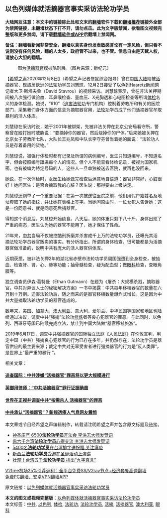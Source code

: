  <h2>以色列媒体就活摘器官事实采访法轮功学员</h2> <p class="notice"><b>大陆网友注意：本文中的链接除此处和文末的<a href="https://github.com/bannedbook/fanqiang" >翻墙</a>软件下载和<a href="https://github.com/killgcd/justmysocks/blob/master/README.md">翻墙推荐</a>链接外全部为禁网链接，未翻墙状态下打不开，请勿点击。此为文字版禁闻，欲看图文视频完整版和更多禁闻，请下载<a href="https://github.com/bannedbook/fanqiang">翻墙软件或APP</a>后翻墙上禁闻网。</p><p>备注：翻墙看新闻非常安全，翻墙以真实身份发表敏感言论有一定风险，但只看不说则没有任何风险，翻的人太多，政府管不过来，也不管。信息自由是天赋人权，请放心大胆的翻墙。</b></p>  <div class="entry"> <figure><figcaption>图为<a href="https://www.bannedbook.org/bnews/tag/%e6%b4%bb%e6%91%98%e5%99%a8%e5%ae%98/" class="st_tag internal_tag" rel="tag" title="标签 活摘器官 下的日志">活摘器官</a>模拟酷刑展。（图片来源：新纪元）</figcaption></figure> <p>【<span class='wp_keywordlink_affiliate'><a href="https://www.soundofhope.org" title="希望之声" target="_blank">希望之声</a></span>2020年12月8日】（希望之声记者詹妮综合报导）曾在<span class='wp_keywordlink_affiliate'><a href="https://www.bannedbook.org/" title="中国" target="_blank">中国</a></span><span class='wp_keywordlink_affiliate'><a href="https://www.bannedbook.org/" title="大陆" target="_blank">大陆</a></span>险被<a href="https://www.bannedbook.org/bnews/tag/%e6%b4%bb%e6%91%98/" class="st_tag internal_tag" rel="tag" title="标签 活摘 下的日志">活摘</a>器官、现旅居欧洲的<a href="https://www.bannedbook.org/bnews/tag/%e6%b3%95%e8%bd%ae%e5%8a%9f%e5%ad%a6%e5%91%98/" class="st_tag internal_tag" rel="tag" title="标签 法轮功学员 下的日志">法轮功学员</a>刘慧琼，12月2日接受了<a href="https://www.bannedbook.org/bnews/tag/%e4%bb%a5%e8%89%b2%e5%88%97/" class="st_tag internal_tag" rel="tag" title="标签 以色列 下的日志">以色列</a>Haaretz<span class='wp_keywordlink_affiliate'><a href="https://www.bannedbook.org/" title="新闻网">新闻网</a></span>记者大卫·斯塔夫鲁（David Stavrou）的视频采访。刘慧琼表示，曾在非法关押期间被八次强行做验血、耳鼻喉检查、量血压、X光胸透和心电图检查等所谓<a href="https://www.bannedbook.org/bnews/tag/%E4%BD%93%E6%A3%80/" class="st_tag internal_tag" rel="tag" title="标签 体检 下的日志">体检</a>名义的身体检测。她说，“610”（<span class='wp_keywordlink'><a href="https://www.bannedbook.org/forum11/topic278.html" title="评江泽民与中共相互利用迫害法轮功" target="_blank">迫害法轮功</a></span>专门机构）控制着劳教所和有关的医院部门，采集我们身体方面的信息为摘取器官用，<a href="https://www.bannedbook.org/bnews/tag/%e6%b3%95%e8%bd%ae%e5%8a%9f/" class="st_tag internal_tag" rel="tag" title="标签 法轮功 下的日志">法轮功</a>学员成了他们活摘器官牟取暴利的活人体库。</p> <p>刘慧琼在采访时说，她于2001年被绑架，先被非法关押在北京公安局看守所，警察曾在殴打她时威胁说：“要摘掉你的器官，然后烧掉你的尸体。”后来她被关押在北京女子劳教所七队，大队长王兆凤和中队长李守芬曾当着她的面说：“法轮功人员是存着备用的货物。”</p> <p>刘慧琼说，被强行体检时都有记录及所谓的病例编号，医生只知道编号，不知道名字，但会按照编号跟进每个人的情况。但个人不能查看体检记录，被视为国家机密。也有被编为特定号码的人，这些人一旦单独被送去医院，就再也没回来。</p>  <p>她说，在一次体检时，女医生给她做完检查后满意地自语道：器官非常好，心脏很好！她问医生：是否会摘取我的心脏？医生说：那得要由上级决定。</p> <p>刘慧琼还例举了一个重要证据：在第一次被送往医院之前，他们用假户籍姓名及地址套取了她的指纹，并让她在表格上签字。当她问原由时，一位女犯人告诉她：这是一份同意书，就是同意死后捐器官。</p> <p>得知这个消息后，刘慧琼开始绝食。八天后，她的体重只剩下八十斤，身体出现了严重的病态，医生认为她的器官不能用了，她才保住了性命。</p>  <p>21年来，<a href="https://www.bannedbook.org/bnews/tag/%e4%b8%ad%e5%85%b1/" class="st_tag internal_tag" rel="tag" title="标签 中共 下的日志">中共</a>当局不仅被控酷刑折磨并杀害成千上万的法轮功学员，还曝光其活摘法轮功学员器官贩卖的事实。有分析指出，所谓的身体检查，很可能都是为活摘器官做准备的，说明中共有庞大的活人器官供体库。</p> <p>近期获悉，被非法关押2年的湖北省赤壁市法轮功学员周国强遭到全身检查，被抽血、检查肝、肾、心、肺等功能；抽骨髓检查，疑为配血型；做<a href="https://www.bannedbook.org/bnews/tag/%e7%9c%bc%e7%a7%91/" class="st_tag internal_tag" rel="tag" title="标签 眼科 下的日志">眼科</a>检查，查眼角膜等。</p> <p>独立调查员伊森·葛特曼（Ethan Gutmann）在题为《屠杀：大规模杀戮，摘取器官，中共对异议人士的秘密解决方案》一书中揭露：中共每年移植器官的数量在六万到十万例。迫害法轮功后，随之而来的是器官移植数量爆炸式增长，这是因为中共大量摘取法轮功学员的器官造成的。</p>  <p>数年来，美国、加拿大、<a href="https://www.bannedbook.org/bnews/tag/%e6%be%b3%e5%a4%a7%e5%88%a9%e4%ba%9a/" class="st_tag internal_tag" rel="tag" title="标签 澳大利亚 下的日志">澳大利亚</a>、意大利、爱尔兰、中华民国等国家和地区也陆续通过决议，谴责中共“强摘”法轮功<span class='wp_keywordlink'><a href="https://www.qi-gong.me/" title="气功修炼网" target="_blank">修炼</a></span>者等良心犯器官的罪恶。与此同时，以色列、西班牙等国已陆续完成立法，禁止到中国大陆做“器官移植旅游”。</p> <p>2019年6月17日，调查中共强摘器官的国际独立法庭《人民法庭》在伦敦宣判，判定中国（中共）强摘良心犯器官的行为已存在多年，并仍然存在，法轮功学员是器官供应的最主要来源；裁定中共对无辜受害者进行强摘器官的行为是“反人类罪”，是世界上“最严重的暴行 ”。</p> <p>相关文章：</p>  <h4><a href="https://www.soundofhope.org/post/416875">追查国际：中共涉嫌“活摘器官”罪恶将以更大规模进行</a></h4> <h4><a href="https://www.soundofhope.org/post/448417">英御用律师：“中共活摘器官”罪行证据确凿</a></h4> <h4><a href="https://www.soundofhope.org/post/433798">世界在正视并调查中共“按需杀人 活摘器官”的罪恶</a></h4> <h4><a href="https://www.soundofhope.org/post/396592">中共承认“活摘器官”？新规透瘆人气息网友震惊</a></h4> <p>本文章或节目经希望之声编辑制作，转载请注明希望之声并包含原文标题及链接。</p> <ul class='op-related-articles' title='相关阅读'> <li><a href='https://www.bannedbook.org/bnews/cnnews/hknews/20201207/1443597.html' target='_blank'>神圣庄严 6500<b>法轮功学员</b>开法会 李洪志大师发贺词</a></li> <li><a href='https://www.bannedbook.org/bnews/taiwannews/20201206/1443240.html' target='_blank'>逾六千台湾<b>法轮功学员</b>心得交流 李洪志大师发贺词</a></li> <li><a href='https://www.bannedbook.org/bnews/cnnews/20201206/1443143.html' target='_blank'>5400名<b>法轮功学员</b>在台湾排字送祝福 关注瘟疫</a></li> <li><a href='https://www.bannedbook.org/bnews/worldnews/20201206/1443068.html' target='_blank'>新西兰<b>法轮功学员</b>受邀在圣诞活动上演讲</a></li> <li><a href='https://www.bannedbook.org/bnews/bannedvideo/20201206/1442751.html' target='_blank'>壮观！台湾五千<b>法轮功学员</b> 排出“九字真言”</a></li> </ul> <p class="texttj"> <a href="https://github.com/bannedbook/fanqiang/wiki/V2ray%E6%9C%BA%E5%9C%BA" target="_blank">V2free机场25%引荐返利：全平台免费SS/V2ray节点+经济套餐高速翻墙</a><br/> <a href="https://github.com/bannedbook/fanqiang/wiki/%E7%A6%81%E9%97%BB%E7%BD%91%E5%AE%89%E5%8D%93%E7%BF%BB%E5%A2%99%E6%96%B0%E9%97%BBAPP" target="_blank">免费PC翻墙、安卓VPN翻墙APP</a></p><p>原文链接：<a class="src_link"  href="https://www.soundofhope.org/post/451657" target="_blank">以色列媒体就活摘器官事实采访法轮功学员</a></p><a name='sharetosocial'></a>       <div><b>本文的图文或视频完整版</b>：<a href='https://www.bannedbook.org/bnews/comments/20201209/1444440.html'>以色列媒体就活摘器官事实采访法轮功学员</a></div>  </div><!--END ENTRY--> <div class="postfooter"> <div>本文标签：<a href="https://www.bannedbook.org/bnews/tag/%e4%b8%ad%e5%85%b1/" rel="tag">中共</a>, <a href="https://www.bannedbook.org/bnews/tag/%e4%bb%a5%e8%89%b2%e5%88%97/" rel="tag">以色列</a>, <a href="https://www.bannedbook.org/bnews/tag/%E4%BD%93%E6%A3%80/" rel="tag">体检</a>, <a href="https://www.bannedbook.org/bnews/tag/%e6%b3%95%e8%bd%ae%e5%8a%9f/" rel="tag">法轮功</a>, <a href="https://www.bannedbook.org/bnews/tag/%e6%b3%95%e8%bd%ae%e5%8a%9f%e5%ad%a6%e5%91%98/" rel="tag">法轮功学员</a>, <a href="https://www.bannedbook.org/bnews/tag/%e6%b4%bb%e6%91%98/" rel="tag">活摘</a>, <a href="https://www.bannedbook.org/bnews/tag/%e6%b4%bb%e6%91%98%e5%99%a8%e5%ae%98/" rel="tag">活摘器官</a>, <a href="https://www.bannedbook.org/bnews/tag/%e6%be%b3%e5%a4%a7%e5%88%a9%e4%ba%9a/" rel="tag">澳大利亚</a>, <a href="https://www.bannedbook.org/bnews/tag/%e7%9c%bc%e7%a7%91/" rel="tag">眼科</a></div>  </div><!--END POSTFOOTER--> 